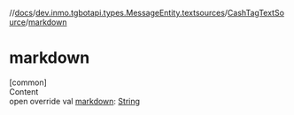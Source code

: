 //[docs](../../../index.md)/[dev.inmo.tgbotapi.types.MessageEntity.textsources](../index.md)/[CashTagTextSource](index.md)/[markdown](markdown.md)



# markdown  
[common]  
Content  
open override val [markdown](markdown.md): [String](https://kotlinlang.org/api/latest/jvm/stdlib/kotlin/-string/index.html)  



